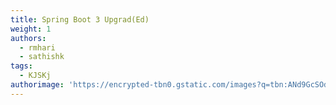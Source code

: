 ```yaml
---
title: Spring Boot 3 Upgrad(Ed)
weight: 1
authors:
  - rmhari
  - sathishk
tags:
  - KJSKj
authorimage: 'https://encrypted-tbn0.gstatic.com/images?q=tbn:ANd9GcSOd256TcC6vcaQ99TYzoP0pBbch9_Q-bbrmw&usqp=CAU'
---
```




